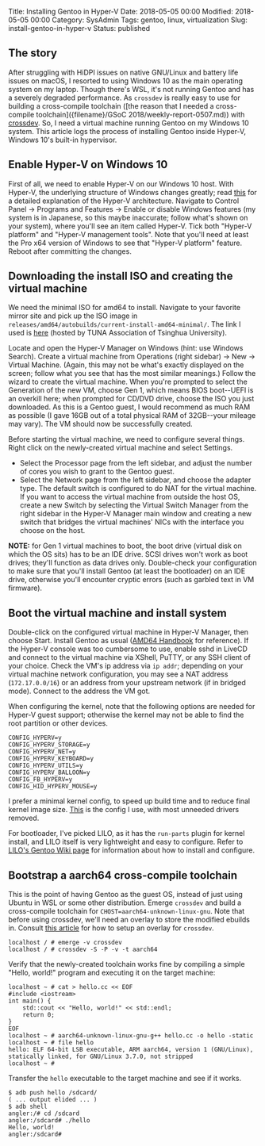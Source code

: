 Title: Installing Gentoo in Hyper-V
Date: 2018-05-05 00:00
Modified: 2018-05-05 00:00
Category: SysAdmin
Tags: gentoo, linux, virtualization
Slug: install-gentoo-in-hyper-v
Status: published

## The story

After struggling with HiDPI issues on native GNU/Linux and battery life issues on macOS, I resorted to using Windows 10 as the main operating system on my laptop. Though there's WSL, it's not running Gentoo and has a severely degraded performance. As `crossdev` is really easy to use for building a cross-compile toolchain ([the reason that I needed a cross-compile toolchain]({filename}/GSoC 2018/weekly-report-0507.md)) with [crossdev](https://wiki.gentoo.org/wiki/Crossdev). So, I need a virtual machine running Gentoo on my Windows 10 system. This article logs the process of installing Gentoo inside Hyper-V, Windows 10's built-in hypervisor.

## Enable Hyper-V on Windows 10

First of all, we need to enable Hyper-V on our Windows 10 host. With Hyper-V, the underlying structure of Windows changes greatly; read [this](https://docs.microsoft.com/en-us/virtualization/hyper-v-on-windows/reference/hyper-v-architecture) for a detailed explanation of the Hyper-V architecture. Navigate to Control Panel -> Programs and Features -> Enable or disable Windows features (my system is in Japanese, so this maybe inaccurate; follow what's shown on your system), where you'll see an item called Hyper-V. Tick both "Hyper-V platform" and "Hyper-V management tools". Note that you'll need at least the Pro x64 version of Windows to see that "Hyper-V platform" feature. Reboot after committing the changes.

## Downloading the install ISO and creating the virtual machine

We need the minimal ISO for amd64 to install. Navigate to your favorite mirror site and pick up the ISO image in `releases/amd64/autobuilds/current-install-amd64-minimal/`. The link I used is [here](https://mirrors.tuna.tsinghua.edu.cn/gentoo/releases/amd64/autobuilds/current-install-amd64-minimal/install-amd64-minimal-20180415T214502Z.iso) (hosted by TUNA Association of Tsinghua University).

Locate and open the Hyper-V Manager on Windows (hint: use Windows Search). Create a virtual machine from Operations (right sidebar) -> New -> Virtual Machine. (Again, this may not be what's exactly displayed on the screen; follow what you see that has the most similar meanings.) Follow the wizard to create the virtual machine. When you're prompted to select the Generation of the new VM, choose Gen 1, which means BIOS boot--UEFI is an overkill here; when prompted for CD/DVD drive, choose the ISO you just downloaded. As this is a Gentoo guest, I would recommend as much RAM as possible (I gave 16GB out of a total physical RAM of 32GB--your mileage may vary). The VM should now be successfully created.

Before starting the virtual machine, we need to configure several things. Right click on the newly-created virtual machine and select Settings.

  * Select the Processor page from the left sidebar, and adjust the number of cores you wish to grant to the Gentoo guest.
  * Select the Network page from the left sidebar, and choose the adapter type. The default switch is configured to do NAT for the virtual machine. If you want to access the virtual machine from outside the host OS, create a new Switch by selecting the Virtual Switch Manager from the right sidebar in the Hyper-V Manager main window and creating a new switch that bridges the virtual machines' NICs with the interface you choose on the host.

**NOTE:** for Gen 1 virtual machines to boot, the boot drive (virtual disk on which the OS sits) has to be an IDE drive. SCSI drives won't work as boot drives; they'll function as data drives only. Double-check your configuration to make sure that you'll install Gentoo (at least the bootloader) on an IDE drive, otherwise you'll encounter cryptic errors (such as garbled text in VM firmware).

## Boot the virtual machine and install system

Double-click on the configured virtual machine in Hyper-V Manager, then choose Start. Install Gentoo as usual ([AMD64 Handbook](https://wiki.gentoo.org/wiki/Handbook:AMD64) for reference). If the Hyper-V console was too cumbersome to use, enable sshd in LiveCD and connect to the virtual machine via XShell, PuTTY, or any SSH client of your choice. Check the VM's ip address via `ip addr`; depending on your virtual machine network configuration, you may see a NAT address (`172.17.0.0/16`) or an address from your upstream network (if in bridged mode). Connect to the address the VM got.

When configuring the kernel, note that the following options are needed for Hyper-V guest support; otherwise the kernel may not be able to find the root partition or other devices.

	CONFIG_HYPERV=y
	CONFIG_HYPERV_STORAGE=y
	CONFIG_HYPERV_NET=y
	CONFIG_HYPERV_KEYBOARD=y
	CONFIG_HYPERV_UTILS=y
	CONFIG_HYPERV_BALLOON=y
	CONFIG_FB_HYPERV=y
	CONFIG_HID_HYPERV_MOUSE=y

I prefer a minimal kernel config, to speed up build time and to reduce final kernel image size. [This](https://gist.github.com/KireinaHoro/cfa71bb97e8e893ac854407b151ae360) is the config I use, with most unneeded drivers removed.

For bootloader, I've picked LILO, as it has the `run-parts` plugin for kernel install, and LILO itself is very lightweight and easy to configure. Refer to [LILO's Gentoo Wiki page](https://wiki.gentoo.org/wiki/LILO) for information about how to install and configure.

## Bootstrap a aarch64 cross-compile toolchain

This is the point of having Gentoo as the guest OS, instead of just using Ubuntu in WSL or some other distribution. Emerge `crossdev` and build a cross-compile toolchain for `CHOST=aarch64-unknown-linux-gnu`. Note that before using crossdev, we'll need an overlay to store the modified ebuilds in. Consult [this article](https://wiki.gentoo.org/wiki/Custom_repository#Crossdev) for how to setup an overlay for `crossdev`.

	localhost / # emerge -v crossdev
	localhost / # crossdev -S -P -v -t aarch64

Verify that the newly-created toolchain works fine by compiling a simple "Hello, world!" program and executing it on the target machine:

	localhost ~ # cat > hello.cc << EOF
	#include <iostream>
	int main() {
		std::cout << "Hello, world!" << std::endl;
		return 0;
	}
	EOF
	localhost ~ # aarch64-unknown-linux-gnu-g++ hello.cc -o hello -static
	localhost ~ # file hello
	hello: ELF 64-bit LSB executable, ARM aarch64, version 1 (GNU/Linux), statically linked, for GNU/Linux 3.7.0, not stripped
	localhost ~ #

Transfer the `hello` executable to the target machine and see if it works.

	$ adb push hello /sdcard/
	( ... output elided ... )
	$ adb shell
	angler:/# cd /sdcard
	angler:/sdcard# ./hello
	Hello, world!
	angler:/sdcard#
